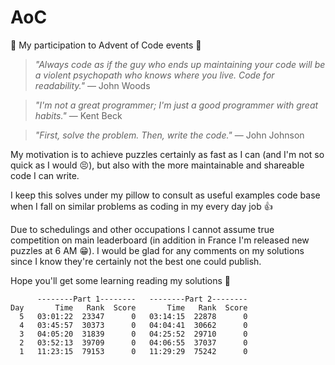 # AoC

:santa: My participation to Advent of Code events :christmas_tree:


>_"Always code as if the guy who ends up maintaining your code will be a violent psychopath who knows where you live. Code for readability."_
― John Woods

>_"I'm not a great programmer; I'm just a good programmer with great habits."_
― Kent Beck

>_"First, solve the problem.
Then, write the code."_
― John Johnson


My motivation is to achieve puzzles certainly as fast as I can (and I'm not so quick as I would :persevere:), but also with the more maintainable and shareable code I can write.

I keep this solves under my pillow to consult as useful examples code base when I fall on similar problems as coding in my every day job :+1:

Due to schedulings and other occupations I cannot assume true competition on main leaderboard (in addition in France I'm released new puzzles at 6 AM :grin:). I would be glad for any comments on my solutions since I know they're certainly not the best one could publish.

Hope you'll get some learning reading my solutions :bouquet:

```
      --------Part 1--------   --------Part 2--------
Day       Time   Rank  Score       Time   Rank  Score
  5   03:01:22  23347      0   03:14:15  22878      0
  4   03:45:57  30373      0   04:04:41  30662      0
  3   04:05:20  31839      0   04:25:52  29710      0
  2   03:52:13  39709      0   04:06:55  37037      0
  1   11:23:15  79153      0   11:29:29  75242      0
  ```
